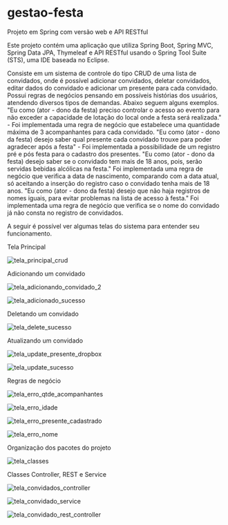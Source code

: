 # gestao-festa
Projeto em Spring com versão web e API RESTful

Este projeto contém uma aplicação que utiliza Spring Boot, Spring MVC, Spring Data JPA, Thymeleaf e API RESTful usando o Spring Tool Suite (STS), uma IDE baseada no Eclipse.

Consiste em um sistema de controle do tipo CRUD de uma lista de convidados, onde é possível adicionar convidados, deletar convidados, editar dados do convidado e adicionar um presente para cada convidado. Possui regras de negócios pensando em possíveis histórias dos usuários, atendendo diversos tipos de demandas. Abaixo seguem alguns exemplos.
"Eu como (ator - dono da festa) preciso controlar o acesso ao evento para não exceder a capacidade de lotação do local onde a festa será realizada." - Foi implementada uma regra de negócio que estabelece uma quantidade máxima de 3 acompanhantes para cada convidado.
"Eu como (ator - dono da festa) desejo saber qual presente cada convidado trouxe para poder agradecer após a festa" - Foi implementada a possibilidade de um registro pré e pós festa para o cadastro dos presentes.
"Eu como (ator - dono da festa) desejo saber se o convidado tem mais de 18 anos, pois, serão servidas bebidas alcólicas na festa." Foi implementada uma regra de negócio que verifica a data de nascimento, comparando com a data atual, só aceitando a inserção do registro caso o convidado tenha mais de 18 anos.
"Eu como (ator - dono da festa) desejo que não haja registros de nomes iguais, para evitar problemas na lista de acesso à festa." Foi implementada uma regra de negócio que verifica se o nome do convidado já não consta no registro de convidados.

A seguir é possível ver algumas telas do sistema para entender seu funcionamento.


<p>Tela Principal</p>

![tela_principal_crud](https://user-images.githubusercontent.com/107574302/212144103-ee834ef0-71df-410c-8ca0-def38051fc00.png)

<p>Adicionando um convidado</p>

![tela_adicionando_convidado_2](https://user-images.githubusercontent.com/107574302/212149630-17040f45-e29d-49a9-9e91-cf239c09798d.png)

![tela_adicionado_sucesso](https://user-images.githubusercontent.com/107574302/212150099-850170b1-06a1-4d49-a6c2-1af0fcfcf9e5.png)

<p>Deletando um convidado</p>

![tela_delete_sucesso](https://user-images.githubusercontent.com/107574302/212150510-87fc37b5-389b-4de7-b9ed-db050b0e4f09.png)

<p>Atualizando um convidado</p>

![tela_update_presente_dropbox](https://user-images.githubusercontent.com/107574302/212150676-67b6a1d9-3ecb-45f8-9dcf-f9eafcf25f4c.png)

![tela_update_sucesso](https://user-images.githubusercontent.com/107574302/212150791-cd15e874-5524-4fe3-8182-d7b0c61cd353.png)

<p>Regras de negócio</p>

![tela_erro_qtde_acompanhantes](https://user-images.githubusercontent.com/107574302/212151352-23bc547b-ef07-4292-808e-e707ab9af133.png)

![tela_erro_idade](https://user-images.githubusercontent.com/107574302/212151298-232c74a2-29a4-41a7-81c8-4ef893b0e60a.png)

![tela_erro_presente_cadastrado](https://user-images.githubusercontent.com/107574302/212151439-d3f47762-9d89-44ca-b45f-0c29797939e4.png)

![tela_erro_nome](https://user-images.githubusercontent.com/107574302/212151496-2cca14a2-d413-4d93-9b79-529403fc9206.png)

<p>Organização dos pacotes do projeto</p>

![tela_classes](https://user-images.githubusercontent.com/107574302/212152557-93874ea6-0739-41b9-ad7b-3246b7424e2a.png)

<p>Classes Controller, REST e Service</p>

![tela_convidados_controller](https://user-images.githubusercontent.com/107574302/212152069-f834380f-458c-4174-bf6d-dbab97e77059.png)

![tela_convidado_service](https://user-images.githubusercontent.com/107574302/212152088-f9507798-efb9-428e-93fd-d0aabfc9ced6.png)

![tela_convidado_rest_controller](https://user-images.githubusercontent.com/107574302/212152110-b46f7557-98f8-4c1b-a27d-0c4dfe319729.png)



